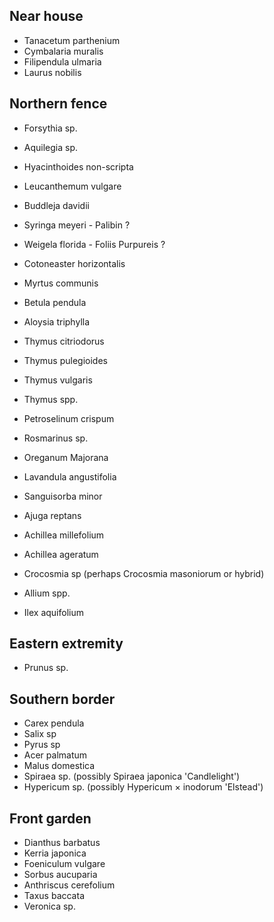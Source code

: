 ## Near house

- Tanacetum parthenium
- Cymbalaria muralis
- Filipendula ulmaria
- Laurus nobilis

## Northern fence

- Forsythia sp.
- Aquilegia sp.
- Hyacinthoides non-scripta
- Leucanthemum vulgare
- Buddleja davidii
- Syringa meyeri - Palibin ?
- Weigela florida - Foliis Purpureis ?
- Cotoneaster horizontalis
- Myrtus communis

- Betula pendula

- Aloysia triphylla
- Thymus citriodorus
- Thymus pulegioides
- Thymus vulgaris
- Thymus spp.
- Petroselinum crispum
- Rosmarinus sp.
- Oreganum Majorana
- Lavandula angustifolia
- Sanguisorba minor
- Ajuga reptans
- Achillea millefolium
- Achillea ageratum
- Crocosmia sp (perhaps Crocosmia masoniorum or hybrid)

- Allium spp.
- Ilex aquifolium

## Eastern extremity

- Prunus sp.

## Southern border

- Carex pendula
- Salix sp
- Pyrus sp
- Acer palmatum
- Malus domestica
- Spiraea sp. (possibly Spiraea japonica 'Candlelight')
- Hypericum sp. (possibly Hypericum × inodorum 'Elstead')


## Front garden

- Dianthus barbatus
- Kerria japonica
- Foeniculum vulgare
- Sorbus aucuparia
- Anthriscus cerefolium
- Taxus baccata
- Veronica sp.

